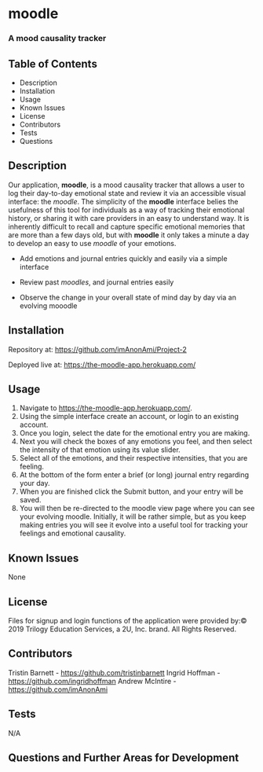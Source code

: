 # moodle
### A mood causality tracker

## Table of Contents

* Description
* Installation
* Usage
* Known Issues
* License
* Contributors
* Tests
* Questions

## Description
Our application, **moodle**, is a mood causality tracker that allows a user to log their day-to-day emotional state and review it via an accessible visual interface: the *moodle*. The simplicity of the **moodle** interface belies the usefulness of this tool for individuals as a way of tracking their emotional history, or sharing it with care providers in an easy to understand way. It is inherently difficult to recall and capture specific emotional memories that are more than a few days old, but with **moodle** it only takes a minute a day to develop an easy to use *moodle* of your emotions.

  * Add emotions and journal entries quickly and easily via a simple interface

  * Review past *moodles*, and journal entries easily

  * Observe the change in your overall state of mind day by day via an evolving mooodle

## Installation
Repository at: https://github.com/imAnonAmi/Project-2

Deployed live at: https://the-moodle-app.herokuapp.com/

## Usage
1. Navigate to https://the-moodle-app.herokuapp.com/.
2. Using the simple interface create an account, or login to an existing account.
3. Once you login, select the date for the emotional entry you are making.
4. Next you will check the boxes of any emotions you feel, and then select the intensity of that emotion using its value slider.
5. Select all of the emotions, and their respective intensities, that you are feeling.
6. At the bottom of the form enter a brief (or long) journal entry regarding your day.
7. When you are finished click the Submit button, and your entry will be saved.
8. You will then be re-directed to the moodle view page where you can see your evolving moodle. Initially, it will be rather simple, but as you keep making entries you will see it evolve into a useful tool for tracking your feelings and emotional causality.

## Known Issues

None

## License

Files for signup and login functions of the application were provided by:© 2019 Trilogy Education Services, a 2U, Inc. brand. All Rights Reserved.

## Contributors

Tristin Barnett - https://github.com/tristinbarnett
Ingrid Hoffman - https://github.com/ingridhoffman
Andrew McIntire - https://github.com/imAnonAmi

## Tests

N/A

## Questions and Further Areas for Development

